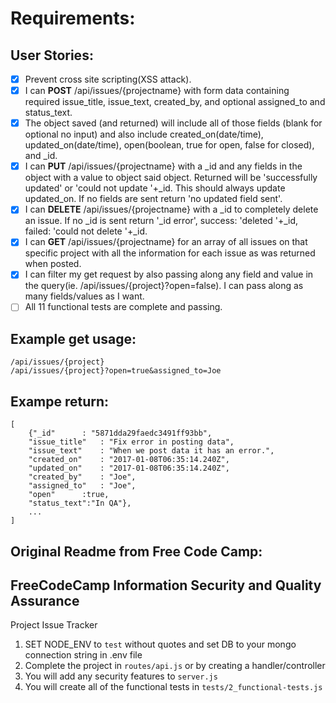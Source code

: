 
# Requirements:

## User Stories:

- [x] Prevent cross site scripting(XSS attack).
- [x] I can **POST** /api/issues/{projectname} with form data containing required issue_title, issue_text, created_by, and optional assigned_to and status_text.
- [x] The object saved (and returned) will include all of those fields (blank for optional no input) and also include created_on(date/time), updated_on(date/time), open(boolean, true for open, false for closed), and _id.
- [x] I can **PUT** /api/issues/{projectname} with a _id and any fields in the object with a value to object said object. Returned will be 'successfully updated' or 'could not update '+_id. This should always update updated_on. If no fields are sent return 'no updated field sent'.
- [x] I can **DELETE** /api/issues/{projectname} with a _id to completely delete an issue. If no _id is sent return '_id error', success: 'deleted '+_id, failed: 'could not delete '+_id.
- [x] I can **GET** /api/issues/{projectname} for an array of all issues on that specific project with all the information for each issue as was returned when posted.
- [x] I can filter my get request by also passing along any field and value in the query(ie. /api/issues/{project}?open=false). I can pass along as many fields/values as I want.
- [ ] All 11 functional tests are complete and passing.

## Example get usage:
```
/api/issues/{project}
/api/issues/{project}?open=true&assigned_to=Joe
```
## Exampe return:
```
[
  	{"_id"		: "5871dda29faedc3491ff93bb",
  	"issue_title"	: "Fix error in posting data",
  	"issue_text"	: "When we post data it has an error.",
  	"created_on"	: "2017-01-08T06:35:14.240Z",
  	"updated_on"	: "2017-01-08T06:35:14.240Z",
  	"created_by"	: "Joe",
  	"assigned_to"	: "Joe",
  	"open"		:true,
  	"status_text":"In QA"},
	...
] 
```


## Original Readme from Free Code Camp:
**FreeCodeCamp** Information Security and Quality Assurance
---

Project Issue Tracker

1) SET NODE_ENV to `test` without quotes and set DB to your mongo connection string in .env file
2) Complete the project in `routes/api.js` or by creating a handler/controller
3) You will add any security features to `server.js`
4) You will create all of the functional tests in `tests/2_functional-tests.js`


